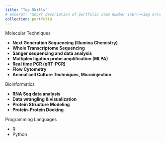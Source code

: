 ```yaml
---
title: "Top Skills"
# excerpt: "Short description of portfolio item number 1<br/><img src='/images/500x300.png'>"
collection: portfolio
---
```


Molecular Techniques
- **Next Generation Sequencing (Illumina Chemistry)**
- **Whole Transcriptome Sequencing**
- **Sanger sequencing and data analysis**
- **Multiplex ligation probe amplification (MLPA)**
- **Real time PCR (qRT-PCR)**
- **Flow Cytometry**
- **Animal cell Culture Techniques, Microinjection**

Bioinformatics
- **RNA Seq data analysis**
- **Data wrangling & visualization**
- **Protein Structure Modeling**
- **Protein-Protein Docking**

Programming Languages
- R
- Python


  
<!--
- Calling and Annotating mutations and genetic aberrations (VarScan2, CNVkit, ClinVar, COSMIC)
- Statistical Analysis (Pearson/Spearman correlation, student t-test, wilcox rank sum test, ANOVA, Kruskal-Wallis test)

<!-- This is an item in your portfolio. It can be have images or nice text. If you name the file .md, it will be parsed as markdown. If you name the file .html, it will be parsed as HTML. 
